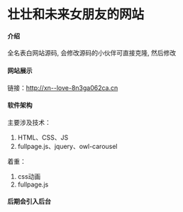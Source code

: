 # 壮壮和未来女朋友的网站

#### 介绍

全名表白网站源码, 会修改源码的小伙伴可直接克隆, 然后修改

#### 网站展示

链接：http://xn--love-8n3ga062ca.cn

#### 软件架构

主要涉及技术：

1. HTML、CSS、JS
2. fullpage.js、jquery、owl-carousel

着重：

1. css动画
2. fullpage.js

#### 后期会引入后台
